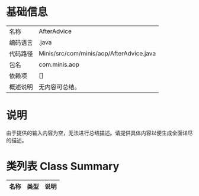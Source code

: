 # 基础信息

|      |      |
|------|------|
| 名称 | AfterAdvice |
| 编码语言 | .java |
| 代码路径 | Minis/src/com/minis/aop/AfterAdvice.java |
| 包名 | com.minis.aop |
| 依赖项 | [] |
| 概述说明 | 无内容可总结。 |

# 说明

由于提供的输入内容为空，无法进行总结描述。请提供具体内容以便生成全面详尽的描述。

# 类列表 Class Summary

| 名称   | 类型  | 说明 |
|-------|------|-------------|





